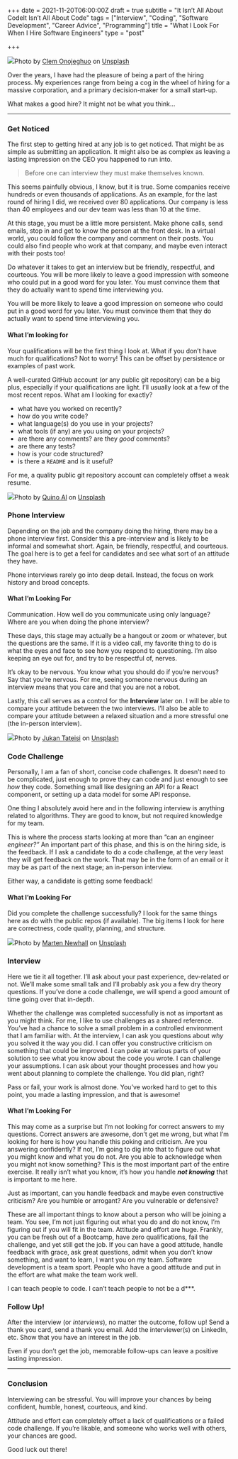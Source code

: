 +++
date = 2021-11-20T06:00:00Z
draft = true
subtitle = "It Isn’t All About CodeIt Isn’t All About Code"
tags = ["Interview", "Coding", "Software Development", "Career Advice", "Programming"]
title = "What I Look For When I Hire Software Engineers"
type = "post"

+++

![](https://cdn-images-1.medium.com/max/1600/0*h7yPWeT3CBwhOo0u)Photo by [Clem Onojeghuo](https://unsplash.com/@clemono?utm_source=medium&utm_medium=referral) on [Unsplash](https://unsplash.com?utm_source=medium&utm_medium=referral)

Over the years, I have had the pleasure of being a part of the hiring process. My experiences range from being a cog in the wheel of hiring for a massive corporation, and a primary decision-maker for a small start-up.

What makes a good hire? It might not be what you think…

***

### Get Noticed

The first step to getting hired at any job is to get noticed. That might be as simple as submitting an application. It might also be as complex as leaving a lasting impression on the CEO you happened to run into.

> Before one can interview they must make themselves known.

This seems painfully obvious, I know, but it is true. Some companies receive hundreds or even thousands of applications. As an example, for the last round of hiring I did, we received over 80 applications. Our company is less than 40 employees and our dev team was less than 10 at the time.

At this stage, you must be a little more persistent. Make phone calls, send emails, stop in and get to know the person at the front desk. In a virtual world, you could follow the company and comment on their posts. You could also find people who work at that company, and maybe even interact with their posts too!

Do whatever it takes to get an interview but be friendly, respectful, and courteous. You will be more likely to leave a good impression with someone who could put in a good word for you later. You must convince them that they do actually want to spend time interviewing you.

You will be more likely to leave a good impression on someone who could put in a good word for you later. You must convince them that they do actually want to spend time interviewing you.

#### **What I’m looking for**

Your qualifications will be the first thing I look at. What if you don’t have much for qualifications? Not to worry! This can be offset by persistence or examples of past work.

A well-curated GitHub account (or any public git repository) can be a big plus, especially if your qualifications are light. I’ll usually look at a few of the most recent repos. What am I looking for exactly?

* what have you worked on recently?
* how do you write code?
* what language(s) do you use in your projects?
* what tools (if any) are you using on your projects?
* are there any comments? are they _good_ comments?
* are there any tests?
* how is your code structured?
* is there a `README` and is it useful?

For me, a quality public git repository account can completely offset a weak resume.

![](https://cdn-images-1.medium.com/max/1600/0*2_GeNQk2M83qG5Cu)Photo by [Quino Al](https://unsplash.com/@quinoal?utm_source=medium&utm_medium=referral) on [Unsplash](https://unsplash.com?utm_source=medium&utm_medium=referral)

### Phone Interview

Depending on the job and the company doing the hiring, there may be a phone interview first. Consider this a pre-interview and is likely to be informal and somewhat short. Again, be friendly, respectful, and courteous. The goal here is to get a feel for candidates and see what sort of an attitude they have.

Phone interviews rarely go into deep detail. Instead, the focus on work history and broad concepts.

#### What I’m Looking For

Communication. How well do you communicate using only language? Where are you when doing the phone interview?

These days, this stage may actually be a hangout or zoom or whatever, but the questions are the same. If it is a video call, my favorite thing to do is what the eyes and face to see how you respond to questioning. I’m also keeping an eye out for, and try to be respectful of, nerves.

It’s okay to be nervous. You know what you should do if you’re nervous? Say that you’re nervous. For me, seeing someone nervous during an interview means that you care and that you are not a robot.

Lastly, this call serves as a control for the **Interview** later on. I will be able to compare your attitude between the two interviews. I’ll also be able to compare your attitude between a relaxed situation and a more stressful one (the in-person interview).

![](https://cdn-images-1.medium.com/max/1600/0*qhxI1jLUBLTcR4a7)Photo by [Jukan Tateisi](https://unsplash.com/@tateisimikito?utm_source=medium&utm_medium=referral) on [Unsplash](https://unsplash.com?utm_source=medium&utm_medium=referral)

### Code Challenge

Personally, I am a fan of short, concise code challenges. It doesn’t need to be complicated, just enough to prove they can code and just enough to see _how_ they code. Something small like designing an API for a React component, or setting up a data model for some API response.

One thing I absolutely avoid here and in the following interview is anything related to algorithms. They are good to know, but not required knowledge for my team.

This is where the process starts looking at more than “can an engineer _engineer?”_ An important part of this phase, and this is on the hiring side, is the feedback. If I ask a candidate to do a code challenge, at the very least they will get feedback on the work. That may be in the form of an email or it may be as part of the next stage; an in-person interview.

Either way, a candidate is getting some feedback!

#### What I’m Looking For

Did you complete the challenge successfully? I look for the same things here as do with the public repos (if available). The big items I look for here are correctness, code quality, planning, and structure.

![](https://cdn-images-1.medium.com/max/1600/0*pbnax9CcqDgXI84S)Photo by [Marten Newhall](https://unsplash.com/@laughayette?utm_source=medium&utm_medium=referral) on [Unsplash](https://unsplash.com?utm_source=medium&utm_medium=referral)

### Interview

Here we tie it all together. I’ll ask about your past experience, dev-related or not. We’ll make some small talk and I’ll probably ask you a few dry theory questions. If you’ve done a code challenge, we will spend a good amount of time going over that in-depth.

Whether the challenge was completed successfully is not as important as you might think. For me, I like to use challenges as a shared reference. You’ve had a chance to solve a small problem in a controlled environment that I am familiar with. At the interview, I can ask you questions about _why_ you solved it the way you did. I can offer you constructive criticism on something that could be improved. I can poke at various parts of your solution to see what you know about the code you wrote. I can challenge your assumptions. I can ask about your thought processes and how you went about planning to complete the challenge. You did plan, right?

Pass or fail, your work is almost done. You’ve worked hard to get to this point, you made a lasting impression, and that is awesome!

#### What I’m Looking For

This may come as a surprise but I’m not looking for correct answers to my questions. Correct answers are awesome, don’t get me wrong, but what I’m looking for here is how you handle this poking and criticism. Are you answering confidently? If not, I’m going to dig into that to figure out what you might know and what you do not. Are you able to acknowledge when you might not know something? This is the most important part of the entire exercise. It really isn’t what you know, it’s how you handle **_not knowing_** that is important to me here.

Just as important, can you handle feedback and maybe even constructive criticism? Are you humble or arrogant? Are you vulnerable or defensive?

These are all important things to know about a person who will be joining a team. You see, I’m not just figuring out what you do and do not know, I’m figuring out if you will fit in the team. Attitude and effort are huge. Frankly, you can be fresh out of a Bootcamp, have zero qualifications, fail the challenge, and yet still get the job. If you can have a good attitude, handle feedback with grace, ask great questions, admit when you don’t know something, and want to learn, I want you on my team. Software development is a team sport. People who have a good attitude and put in the effort are what make the team work well.

I can teach people to code. I can’t teach people to not be a d***.

### Follow Up!

After the interview (or _interviews_), no matter the outcome, follow up! Send a thank you card, send a thank you email. Add the interviewer(s) on LinkedIn, etc. Show that you have an interest in the job.

Even if you don’t get the job, memorable follow-ups can leave a positive lasting impression.

***

### Conclusion

Interviewing can be stressful. You will improve your chances by being confident, humble, honest, courteous, and kind.

Attitude and effort can completely offset a lack of qualifications or a failed code challenge. If you’re likable, and someone who works well with others, your chances are good.

Good luck out there!